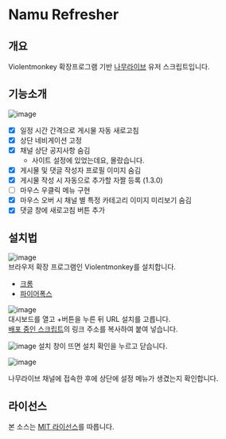 # Namu Refresher

개요
----
Violentmonkey 확장프로그램 기반 [나무라이브](https://namu.live/) 유저 스크립트입니다.

기능소개
-------
![image](https://user-images.githubusercontent.com/1362809/88638857-02c22980-d0f7-11ea-952a-378d767d6e7d.png)
* [x] 일정 시간 간격으로 게시물 자동 새로고침
* [x] 상단 네비게이션 고정
* [x] 채널 상단 공지사항 숨김
  * 사이트 설정에 있었는데요, 몰랐습니다.
* [x] 게시물 및 댓글 작성자 프로필 이미지 숨김
* [x] 게시물 작성 시 자동으로 추가할 자짤 등록 (1.3.0)
* [ ] 마우스 우클릭 메뉴 구현
* [x] 마우스 오버 시 채널 별 특정 카테고리 이미지 미리보기 숨김
* [x] 댓글 창에 새로고침 버튼 추가

설치법
------
![image](https://user-images.githubusercontent.com/1362809/88759826-8d159680-d1a6-11ea-80cd-4bdbcd12a2c6.png)  
브라우저 확장 프로그램인 Violentmonkey를 설치합니다.
* [크롬](https://chrome.google.com/webstore/detail/violentmonkey/jinjaccalgkegednnccohejagnlnfdag)
* [파이어폭스](https://addons.mozilla.org/ko/firefox/addon/violentmonkey/)


![image](https://user-images.githubusercontent.com/1362809/88759864-a61e4780-d1a6-11ea-8a68-187483df4bea.png)  
대시보드를 열고 +버튼을 누른 뒤 URL 설치를 고릅니다.  
[배포 중인 스크립트](/../../raw/master/script.js)의 링크 주소를 복사하여 붙여 넣습니다.

![image](https://user-images.githubusercontent.com/1362809/88760008-07461b00-d1a7-11ea-9b6d-b7a039de339e.png)
설치 창이 뜨면 설치 확인을 누르고 닫습니다.

![image](https://user-images.githubusercontent.com/1362809/88633544-1cac3e00-d0f0-11ea-9e99-4b4638ff2cfa.png)

나무라이브 채널에 접속한 후에 상단에 설정 메뉴가 생겼는지 확인합니다.

라이선스
--------
본 소스는 [MIT 라이선스](LICENSE)를 따릅니다.
